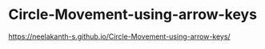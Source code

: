# Circle-Movement-using-arrow-keys
https://neelakanth-s.github.io/Circle-Movement-using-arrow-keys/
